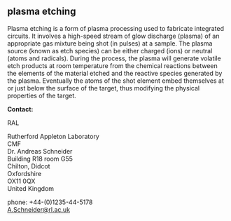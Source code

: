 ## plasma etching

Plasma etching is a form of plasma processing used to fabricate integrated circuits. It involves a high-speed stream of glow discharge (plasma) of an appropriate gas mixture being shot (in pulses) at a sample. The plasma source (known as etch species) can be either charged (ions) or neutral (atoms and radicals). During the process, the plasma will generate volatile etch products at room temperature from the chemical reactions between the elements of the material etched and the reactive species generated by the plasma. Eventually the atoms of the shot element embed themselves at or just below the surface of the target, thus modifying the physical properties of the target.
<!--break-->
__Contact:__

RAL

Rutherford Appleton Laboratory  
CMF  
Dr. Andreas Schneider  
Building R18 room G55   
Chilton, Didcot  
Oxfordshire   
OX11 0QX   
United Kingdom  

phone: +44-(0)1235-44-5178  
A.Schneider@rl.ac.uk